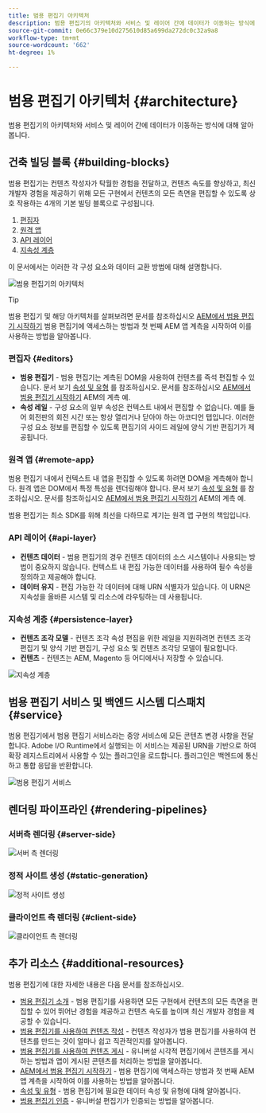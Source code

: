 ```yaml
---
title: 범용 편집기 아키텍처
description: 범용 편집기의 아키텍처와 서비스 및 레이어 간에 데이터가 이동하는 방식에 대해 알아봅니다.
source-git-commit: 0e66c379e10d275610d85a699da272dc0c32a9a8
workflow-type: tm+mt
source-wordcount: '662'
ht-degree: 1%

---
```



# 범용 편집기 아키텍처 {#architecture}

범용 편집기의 아키텍처와 서비스 및 레이어 간에 데이터가 이동하는 방식에 대해 알아봅니다.

## 건축 빌딩 블록 {#building-blocks}

범용 편집기는 컨텐츠 작성자가 탁월한 경험을 전달하고, 컨텐츠 속도를 향상하고, 최신 개발자 경험을 제공하기 위해 모든 구현에서 컨텐츠의 모든 측면을 편집할 수 있도록 상호 작용하는 4개의 기본 빌딩 블록으로 구성됩니다.

1. [편집자](#editors)
1. [원격 앱](#remote-app)
1. [API 레이어](#api-layer)
1. [지속성 계층](#persistence-layer)

이 문서에서는 이러한 각 구성 요소와 데이터 교환 방법에 대해 설명합니다.

![범용 편집기의 아키텍처](assets/architecture.png)

>[!TIP]
>
>범용 편집기 및 해당 아키텍처를 살펴보려면 문서를 참조하십시오 [AEM에서 범용 편집기 시작하기](getting-started.md) 범용 편집기에 액세스하는 방법과 첫 번째 AEM 앱 계측을 시작하여 이를 사용하는 방법을 알아봅니다.

### 편집자 {#editors}

* **범용 편집기** - 범용 편집기는 계측된 DOM을 사용하여 컨텐츠를 즉석 편집할 수 있습니다. 문서 보기 [속성 및 유형](attributes-types.md) 를 참조하십시오. 문서를 참조하십시오 [AEM에서 범용 편집기 시작하기](getting-started.md) AEM의 계측 예.
* **속성 레일** - 구성 요소의 일부 속성은 컨텍스트 내에서 편집할 수 없습니다. 예를 들어 회전판의 회전 시간 또는 항상 열리거나 닫아야 하는 아코디언 탭입니다. 이러한 구성 요소 정보를 편집할 수 있도록 편집기의 사이드 레일에 양식 기반 편집기가 제공됩니다.

### 원격 앱 {#remote-app}

범용 편집기 내에서 컨텍스트 내 앱을 편집할 수 있도록 하려면 DOM을 계측해야 합니다. 원격 앱은 DOM에서 특정 특성을 렌더링해야 합니다. 문서 보기 [속성 및 유형](attributes-types.md) 를 참조하십시오. 문서를 참조하십시오 [AEM에서 범용 편집기 시작하기](getting-started.md) AEM의 계측 예.

범용 편집기는 최소 SDK를 위해 최선을 다하므로 계기는 원격 앱 구현의 책임입니다.

### API 레이어 {#api-layer}

* **컨텐츠 데이터** - 범용 편집기의 경우 컨텐츠 데이터의 소스 시스템이나 사용되는 방법이 중요하지 않습니다. 컨텍스트 내 편집 가능한 데이터를 사용하여 필수 속성을 정의하고 제공해야 합니다.
* **데이터 유지** - 편집 가능한 각 데이터에 대해 URN 식별자가 있습니다. 이 URN은 지속성을 올바른 시스템 및 리소스에 라우팅하는 데 사용됩니다.

### 지속성 계층 {#persistence-layer}

* **컨텐츠 조각 모델** - 컨텐츠 조각 속성 편집을 위한 레일을 지원하려면 컨텐츠 조각 편집기 및 양식 기반 편집기, 구성 요소 및 컨텐츠 조각당 모델이 필요합니다.
* **컨텐츠** - 컨텐츠는 AEM, Magento 등 어디에서나 저장할 수 있습니다.

![지속성 계층](assets/persistence-layer.png)

## 범용 편집기 서비스 및 백엔드 시스템 디스패치 {#service}

범용 편집기에서 범용 편집기 서비스라는 중앙 서비스에 모든 콘텐츠 변경 사항을 전달합니다. Adobe I/O Runtime에서 실행되는 이 서비스는 제공된 URN을 기반으로 하여 확장 레지스트리에서 사용할 수 있는 플러그인을 로드합니다. 플러그인은 백엔드에 통신하고 통합 응답을 반환합니다.

![범용 편집기 서비스](assets/universal-editor-service.png)

## 렌더링 파이프라인 {#rendering-pipelines}

### 서버측 렌더링 {#server-side}

![서버 측 렌더링](assets/server-side.png)

### 정적 사이트 생성 {#static-generation}

![정적 사이트 생성](assets/static-generation.png)

### 클라이언트 측 렌더링 {#client-side}

![클라이언트 측 렌더링](assets/client-side.png)

## 추가 리소스 {#additional-resources}

범용 편집기에 대한 자세한 내용은 다음 문서를 참조하십시오.

* [범용 편집기 소개](introduction.md) - 범용 편집기를 사용하면 모든 구현에서 컨텐츠의 모든 측면을 편집할 수 있어 뛰어난 경험을 제공하고 컨텐츠 속도를 높이며 최신 개발자 경험을 제공할 수 있습니다.
* [범용 편집기를 사용하여 컨텐츠 작성](authoring.md) - 컨텐츠 작성자가 범용 편집기를 사용하여 컨텐츠를 만드는 것이 얼마나 쉽고 직관적인지를 알아봅니다.
* [범용 편집기를 사용하여 컨텐츠 게시](publishing.md) - 유니버설 시각적 편집기에서 콘텐츠를 게시하는 방법과 앱이 게시된 콘텐츠를 처리하는 방법을 알아봅니다.
* [AEM에서 범용 편집기 시작하기](getting-started.md) - 범용 편집기에 액세스하는 방법과 첫 번째 AEM 앱 계측을 시작하여 이를 사용하는 방법을 알아봅니다.
* [속성 및 유형](attributes-types.md) - 범용 편집기에 필요한 데이터 속성 및 유형에 대해 알아봅니다.
* [범용 편집기 인증](authentication.md) - 유니버설 편집기가 인증되는 방법을 알아봅니다.
